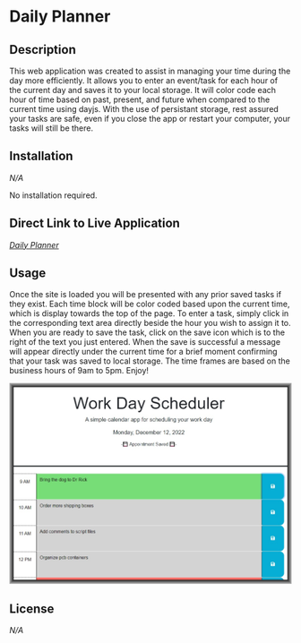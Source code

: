 # Daily Planner


## Description

This web application was created to assist in managing your time during the day more efficiently.  It allows you to enter an event/task for each hour of the current day and saves it to your local storage.  It will color code each hour of time based on past, present, and future when compared to the current time using dayjs.  With the use of persistant storage, rest assured your tasks are safe, even if you close the app or restart your computer, your tasks will still be there.  

## Installation

*N/A*

No installation required. 

## Direct Link to Live Application

[*Daily Planner*](https://stickkman.github.io/dailyPlanner05/)


## Usage

Once the site is loaded you will be presented with any prior saved tasks if they exist.  Each time block will be color coded based upon the current time, which is display towards the top of the page.  To enter a task, simply click in the corresponding text area directly beside the hour you wish to assign it to.  When you are ready to save the task, click on the save icon which is to the right of the text you just entered. When the save is successful a message will appear directly under the current time for a brief moment confirming that your task was saved to local storage.  The time frames are based on the business hours of 9am to 5pm.  Enjoy!

   
   ![Website Demo Image showing overview of entire website](https://github.com/Stickkman/dailyPlanner05/blob/main/assets/images/screenshot.jpg?raw=true)
   
  
## License

*N/A*
